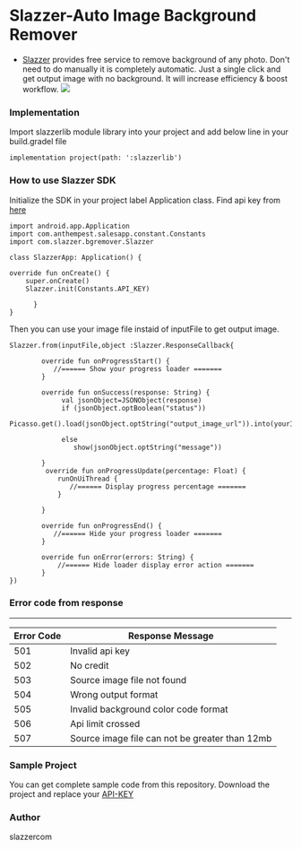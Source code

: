 # Slazzer-Auto Image Background Remover

* [Slazzer](https://slazzer.com/) provides free service to remove background of any photo. Don't need to do manually it is completely automatic. Just a single click and get output image with no background. It will increase efficiency & boost workflow.
![](https://github.com/slazzercom/Slazzer-Automatic-Remove-Image-Background-Android/blob/master/screenshot/slazzer_automatic_background_removal_android_app.gif)

### Implementation
Import slazzerlib module library into your project and add below line in your build.gradel file

    implementation project(path: ':slazzerlib')

 ### How to use Slazzer SDK
Initialize the SDK in your project label Application class. Find api key from  [here](https://slazzer.com/api)

    import android.app.Application
    import com.anthempest.salesapp.constant.Constants
    import com.slazzer.bgremover.Slazzer

    class SlazzerApp: Application() {

    override fun onCreate() {
        super.onCreate()
        Slazzer.init(Constants.API_KEY)
        
          }
    }
Then you can use your image file instaid of inputFile to get output image.

    Slazzer.from(inputFile,object :Slazzer.ResponseCallback{
           
            override fun onProgressStart() {
               //====== Show your progress loader =======
            }
            
            override fun onSuccess(response: String) {
                 val jsonObject=JSONObject(response)
                 if (jsonObject.optBoolean("status"))
                  Picasso.get().load(jsonObject.optString("output_image_url")).into(yourImageView)
            
                 else
                    show(jsonObject.optString("message"))
                
            }
             override fun onProgressUpdate(percentage: Float) {
                runOnUiThread {
                   //====== Display progress percentage =======
                }

            }
            
            override fun onProgressEnd() {
               //====== Hide your progress loader =======
            }
            
            override fun onError(errors: String) {
                //====== Hide loader display error action =======
            }
    })
    
### Error code from response

---
|Error Code | Response Message    |
|---- | ---------- | 
|501     | Invalid api key      | 
|502    | No credit | 
|503   | Source image file not found        | 
|504   | Wrong output format        | 
|505   | Invalid background color code format        | 
|506   | Api limit crossed        | 
|507   | Source image file can not be greater than 12mb        

### Sample Project
You can get complete sample code from this repository. Download the project and replace your [API-KEY](https://slazzer.com/api)

### Author
slazzercom
